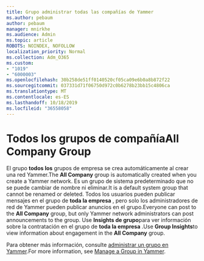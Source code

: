 ```yaml
---
title: Grupo administrar todas las compañías de Yammer
ms.author: pebaum
author: pebaum
manager: mnirkhe
ms.audience: Admin
ms.topic: article
ROBOTS: NOINDEX, NOFOLLOW
localization_priority: Normal
ms.collection: Adm_O365
ms.custom:
- "1019"
- "6000003"
ms.openlocfilehash: 30b258de51ff0140520cf05ca09e6b0a8b872f22
ms.sourcegitcommit: 037331d71f06750d972c0b6278b23bb15c4806ca
ms.translationtype: MT
ms.contentlocale: es-ES
ms.lasthandoff: 10/18/2019
ms.locfileid: "36558058"
---
```

# <a name="all-company-group"></a><span data-ttu-id="da69f-102">Todos los grupos de compañía</span><span class="sxs-lookup"><span data-stu-id="da69f-102">All Company Group</span></span>

<span data-ttu-id="da69f-103">El grupo **todos los** grupos de empresa se crea automáticamente al crear una red Yammer.</span><span class="sxs-lookup"><span data-stu-id="da69f-103">The **All Company** group is automatically created when you create a Yammer network.</span></span> <span data-ttu-id="da69f-104">Es un grupo de sistema predeterminado que no se puede cambiar de nombre ni eliminar.</span><span class="sxs-lookup"><span data-stu-id="da69f-104">It is a default system group that cannot be renamed or deleted.</span></span> <span data-ttu-id="da69f-105">Todos los usuarios pueden publicar mensajes en el grupo de **toda la empresa** , pero solo los administradores de red de Yammer pueden publicar anuncios en el grupo.</span><span class="sxs-lookup"><span data-stu-id="da69f-105">Everyone can post to the **All Company** group, but only Yammer network administrators can post announcements to the group.</span></span> <span data-ttu-id="da69f-106">Use **Insights de grupo**para ver información sobre la contratación en el grupo de **toda la empresa** .</span><span class="sxs-lookup"><span data-stu-id="da69f-106">Use **Group Insights**to view information about engagement in the **All Company** group.</span></span>

<span data-ttu-id="da69f-107">Para obtener más información, consulte [administrar un grupo en Yammer](https://support.office.com/article/Manage-a-group-in-Yammer-6e05c6d6-5548-4c88-89cd-e6757a514ef2).</span><span class="sxs-lookup"><span data-stu-id="da69f-107">For more information, see [Manage a Group in Yammer](https://support.office.com/article/Manage-a-group-in-Yammer-6e05c6d6-5548-4c88-89cd-e6757a514ef2).</span></span>
